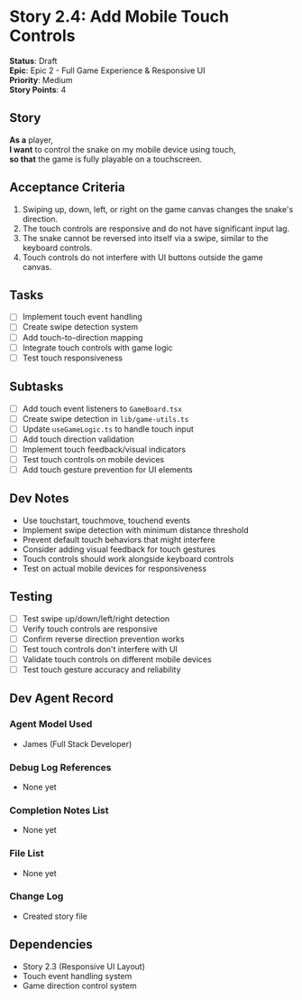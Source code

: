 # Story 2.4: Add Mobile Touch Controls

**Status**: Draft  
**Epic**: Epic 2 - Full Game Experience & Responsive UI  
**Priority**: Medium  
**Story Points**: 4

## Story

**As a** player,  
**I want** to control the snake on my mobile device using touch,  
**so that** the game is fully playable on a touchscreen.

## Acceptance Criteria

1. Swiping up, down, left, or right on the game canvas changes the snake's direction.
2. The touch controls are responsive and do not have significant input lag.
3. The snake cannot be reversed into itself via a swipe, similar to the keyboard controls.
4. Touch controls do not interfere with UI buttons outside the game canvas.

## Tasks

- [ ] Implement touch event handling
- [ ] Create swipe detection system
- [ ] Add touch-to-direction mapping
- [ ] Integrate touch controls with game logic
- [ ] Test touch responsiveness

## Subtasks

- [ ] Add touch event listeners to `GameBoard.tsx`
- [ ] Create swipe detection in `lib/game-utils.ts`
- [ ] Update `useGameLogic.ts` to handle touch input
- [ ] Add touch direction validation
- [ ] Implement touch feedback/visual indicators
- [ ] Test touch controls on mobile devices
- [ ] Add touch gesture prevention for UI elements

## Dev Notes

- Use touchstart, touchmove, touchend events
- Implement swipe detection with minimum distance threshold
- Prevent default touch behaviors that might interfere
- Consider adding visual feedback for touch gestures
- Touch controls should work alongside keyboard controls
- Test on actual mobile devices for responsiveness

## Testing

- [ ] Test swipe up/down/left/right detection
- [ ] Verify touch controls are responsive
- [ ] Confirm reverse direction prevention works
- [ ] Test touch controls don't interfere with UI
- [ ] Validate touch controls on different mobile devices
- [ ] Test touch gesture accuracy and reliability

## Dev Agent Record

### Agent Model Used

- James (Full Stack Developer)

### Debug Log References

- None yet

### Completion Notes List

- None yet

### File List

- None yet

### Change Log

- Created story file

## Dependencies

- Story 2.3 (Responsive UI Layout)
- Touch event handling system
- Game direction control system
